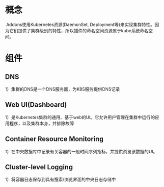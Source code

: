 # 概念

​	Addons使用Kubernetes资源(DaemonSet, Deployment等)来实现集群特性。因为它们提供了集群级别的特性，所以插件的命名空间资源属于kube系统命名空间。



# 组件

## DNS

1）集群的DNS是一个DNS服务器，为K8S服务提供DNS记录

 

## Web UI(Dashboard)

1）是Kubernetes集群的通用、基于web的UI。它允许用户管理在集群中运行的应用程序，以及集群本身，并排除故障

 

## Container Resource Monitoring

1）在中央数据库中记录有关容器的一般时间序列指标，并提供浏览该数据的UI。

 

## Cluster-level Logging

1）将容器日志保存到具有搜索/浏览界面的中央日志存储中